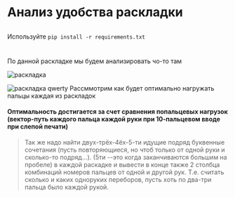 # Анализ удобства раскладки
## 
Используйте `pip install -r requirements.txt`
#
По данной раскладке мы будем анализировать чо-то там

![раскладка](https://sun1-24.userapi.com/impg/J9-yxGznQEUdR4_FQGFx62Wn1g_R3vmK3eAr9g/Thd0O5aaJyw.jpg?size=826x251&quality=96&sign=ca66b193e8d7b76a8ae6395dcc858d46&type=album)

![раскладка qwerty](https://upload.wikimedia.org/wikipedia/commons/thumb/d/da/KB_United_States.svg/800px-KB_United_States.svg.png?20181122201959)
Рассммотрим как будет оптимально нагружать пальцы каждая из раскладок

#### Оптимальность достигается за счет сравнения попальцевых нагрузок (вектор-путь каждого пальца каждой руки при 10-пальцевом вводе при слепой печати) ####

 > Так же надо найти двух-трёх-4ёх-5-ти идущие подряд буквенные сочетания (пусть повторяющиеся, но чтоб только от одной руки и сколько-то подряд...). (5ти --это когда заканчиваются большим на пробеле) в каждой раскадке и вывести в конце также 2 столбца комбинаций номеров пальцев от одной и другой рук. Т.е. считать сколько и каких одноруких переборов, пусть хоть по два-три пальца было каждой рукой.































